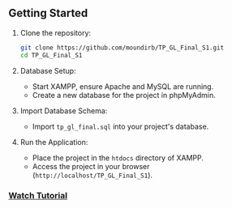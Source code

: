 ## Getting Started

1. Clone the repository:
    ```bash
    git clone https://github.com/moundirb/TP_GL_Final_S1.git
    cd TP_GL_Final_S1
    ```

2. Database Setup:
    - Start XAMPP, ensure Apache and MySQL are running.
    - Create a new database for the project in phpMyAdmin.

3. Import Database Schema:
    - Import `tp_gl_final.sql` into your project's database.

4. Run the Application:
    - Place the project in the `htdocs` directory of XAMPP.
    - Access the project in your browser (`http://localhost/TP_GL_Final_S1`).
### [Watch Tutorial](https://www.youtube.com/watch?v=kQZzP4BYRH4)
